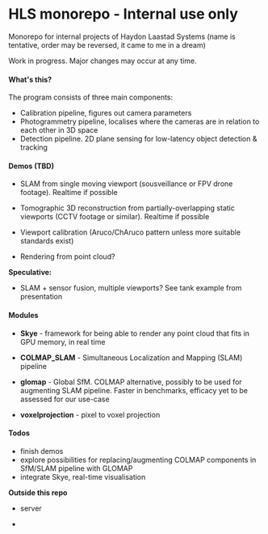 # HLS monorepo - Internal use only

Monorepo for internal projects of Haydon Laastad Systems (name is tentative, order may be reversed, it came to me in a dream)

Work in progress. Major changes may occur at any time.

#### What's this?

The program consists of three main components:
- Calibration pipeline, figures out camera parameters
- Photogrammetry pipeline, localises where the cameras are in relation to each other in 3D space
- Detection pipeline. 2D plane sensing for low-latency object detection & tracking

#### Demos (TBD)

- SLAM from single moving viewport (sousveillance or FPV drone footage). Realtime if possible

- Tomographic 3D reconstruction from partially-overlapping static viewports (CCTV footage or similar). Realtime if possible

- Viewport calibration (Aruco/ChAruco pattern unless more suitable standards exist)

- Rendering from point cloud?

**Speculative:**

- SLAM + sensor fusion, multiple viewports? See tank example from presentation

#### Modules

- **Skye** - framework for being able to render any point cloud that fits in GPU memory, in real time

- **COLMAP_SLAM** - Simultaneous Localization and Mapping (SLAM) pipeline

- **glomap** - Global SfM. COLMAP alternative, possibly to be used for augmenting SLAM pipeline. Faster in benchmarks, efficacy yet to be assessed for our use-case

- **voxelprojection** - pixel to voxel projection

#### Todos

- finish demos
- explore possibilities for replacing/augmenting COLMAP components in SfM/SLAM pipeline with GLOMAP
- integrate Skye, real-time visualisation

**Outside this repo**

- server

- 
